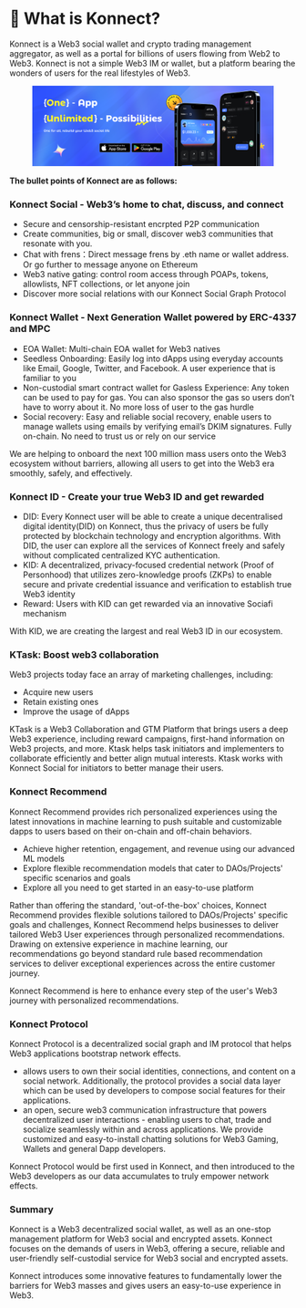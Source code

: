 # 💞 What is Konnect?

Konnect is a Web3 social wallet and crypto trading management aggregator, as well as a portal for billions of users flowing from Web2 to Web3. Konnect is not a simple Web3 IM or wallet, but a platform bearing the wonders of users for the real lifestyles of Web3.

<figure><img src="../.gitbook/assets/output.png" alt=""><figcaption></figcaption></figure>

**The bullet points of Konnect are as follows:**

### **Konnect Social - Web3’s home to chat, discuss, and connect**

* Secure and censorship-resistant encrpted P2P communication
* Create communities, big or small, discover web3 communities that resonate with you.
* Chat with frens：Direct message frens by .eth name or wallet address. Or go further to message anyone on Ethereum
* Web3 native gating: control room access through POAPs, tokens, allowlists, NFT collections, or let anyone join
* Discover more social relations with our Konnect Social Graph Protocol

### **Konnect Wallet - Next Generation Wallet powered by ERC-4337 and MPC**

* EOA Wallet: Multi-chain EOA wallet for Web3 natives
* Seedless Onboarding: Easily log into dApps using everyday accounts like Email, Google, Twitter, and Facebook. A user experience that is familiar to you
* Non-custodial smart contract wallet for Gasless Experience: Any token can be used to pay for gas. You can also sponsor the gas so users don’t have to worry about it. No more loss of user to the gas hurdle
* Social recovery: Easy and reliable social recovery, enable users to manage wallets using emails by verifying email’s DKIM signatures. Fully on-chain. No need to trust us or rely on our service

We are helping to onboard the next 100 million mass users onto the Web3 ecosystem without barriers, allowing all users to get into the Web3 era smoothly, safely, and effectively.

### **Konnect ID - Create your true Web3 ID and get rewarded**

* DID: Every Konnect user will be able to create a unique decentralised digital identity(DID) on Konnect, thus the privacy of users be fully protected by blockchain technology and encryption algorithms. With DID, the user can explore all the services of Konnect freely and safely without complicated centralized KYC authentication.
* KID: A decentralized, privacy-focused credential network (Proof of Personhood) that utilizes zero-knowledge proofs (ZKPs) to enable secure and private credential issuance and verification to establish true Web3 identity
* Reward: Users with KID can get rewarded via an innovative Sociafi mechanism

With KID, we are creating the largest and real Web3 ID in our ecosystem.

### **KTask: Boost web3 collaboration**

Web3 projects today face an array of marketing challenges, including:

* Acquire new users
* Retain existing ones
* Improve the usage of dApps

KTask is a Web3 Collaboration and GTM Platform that brings users a deep Web3 experience, including reward campaigns, first-hand information on Web3 projects, and more. Ktask helps task initiators and implementers to collaborate efficiently and better align mutual interests. Ktask works with Konnect Social for initiators to better manage their users.

### **Konnect Recommend**

Konnect Recommend provides rich personalized experiences using the latest innovations in machine learning to push suitable and customizable dapps to users based on their on-chain and off-chain behaviors.

* Achieve higher retention, engagement, and revenue using our advanced ML models
* Explore flexible recommendation models that cater to DAOs/Projects' specific scenarios and goals
* Explore all you need to get started in an easy-to-use platform

Rather than offering the standard, 'out-of-the-box' choices, Konnect Recommend provides flexible solutions tailored to DAOs/Projects' specific goals and challenges, Konnect Recommend helps businesses to deliver tailored Web3 User experiences through personalized recommendations. Drawing on extensive experience in machine learning, our recommendations go beyond standard rule based recommendation services to deliver exceptional experiences across the entire customer journey.

Konnect Recommend is here to enhance every step of the user's Web3 journey with personalized recommendations.

### **Konnect Protocol**

Konnect Protocol is a decentralized social graph and IM protocol that helps Web3 applications bootstrap network effects.

* allows users to own their social identities, connections, and content on a social network. Additionally, the protocol provides a social data layer which can be used by developers to compose social features for their applications.
* an open, secure web3 communication infrastructure that powers decentralized user interactions - enabling users to chat, trade and socialize seamlessly within and across applications. We provide customized and easy-to-install chatting solutions for Web3 Gaming, Wallets and general Dapp developers.

Konnect Protocol would be first used in Konnect, and then introduced to the Web3 developers as our data accumulates to truly empower network effects.

### **Summary**

Konnect is a Web3 decentralized social wallet, as well as an one-stop management platform for Web3 social and encrypted assets. Konnect focuses on the demands of users in Web3, offering a secure, reliable and user-friendly self-custodial service for Web3 social and encrypted assets.

Konnect introduces some innovative features to fundamentally lower the barriers for Web3 masses and gives users an easy-to-use experience in Web3.
